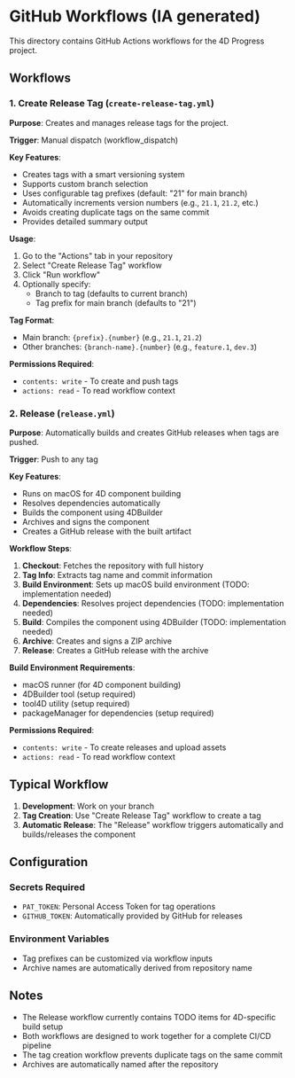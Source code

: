 # GitHub Workflows (IA generated)

This directory contains GitHub Actions workflows for the 4D Progress project.

## Workflows

### 1. Create Release Tag (`create-release-tag.yml`)

**Purpose**: Creates and manages release tags for the project.

**Trigger**: Manual dispatch (workflow_dispatch)

**Key Features**:
- Creates tags with a smart versioning system
- Supports custom branch selection
- Uses configurable tag prefixes (default: "21" for main branch)
- Automatically increments version numbers (e.g., `21.1`, `21.2`, etc.)
- Avoids creating duplicate tags on the same commit
- Provides detailed summary output

**Usage**:
1. Go to the "Actions" tab in your repository
2. Select "Create Release Tag" workflow
3. Click "Run workflow"
4. Optionally specify:
   - Branch to tag (defaults to current branch)
   - Tag prefix for main branch (defaults to "21")

**Tag Format**:
- Main branch: `{prefix}.{number}` (e.g., `21.1`, `21.2`)
- Other branches: `{branch-name}.{number}` (e.g., `feature.1`, `dev.3`)

**Permissions Required**:
- `contents: write` - To create and push tags
- `actions: read` - To read workflow context

### 2. Release (`release.yml`)

**Purpose**: Automatically builds and creates GitHub releases when tags are pushed.

**Trigger**: Push to any tag

**Key Features**:
- Runs on macOS for 4D component building
- Resolves dependencies automatically
- Builds the component using 4DBuilder
- Archives and signs the component
- Creates a GitHub release with the built artifact

**Workflow Steps**:
1. **Checkout**: Fetches the repository with full history
2. **Tag Info**: Extracts tag name and commit information
3. **Build Environment**: Sets up macOS build environment (TODO: implementation needed)
4. **Dependencies**: Resolves project dependencies (TODO: implementation needed)
5. **Build**: Compiles the component using 4DBuilder (TODO: implementation needed)
6. **Archive**: Creates and signs a ZIP archive
7. **Release**: Creates a GitHub release with the archive

**Build Environment Requirements**:
- macOS runner (for 4D component building)
- 4DBuilder tool (setup required)
- tool4D utility (setup required)
- packageManager for dependencies (setup required)

**Permissions Required**:
- `contents: write` - To create releases and upload assets
- `actions: read` - To read workflow context

## Typical Workflow

1. **Development**: Work on your branch
2. **Tag Creation**: Use "Create Release Tag" workflow to create a tag
3. **Automatic Release**: The "Release" workflow triggers automatically and builds/releases the component

## Configuration

### Secrets Required
- `PAT_TOKEN`: Personal Access Token for tag operations
- `GITHUB_TOKEN`: Automatically provided by GitHub for releases

### Environment Variables
- Tag prefixes can be customized via workflow inputs
- Archive names are automatically derived from repository name

## Notes

- The Release workflow currently contains TODO items for 4D-specific build setup
- Both workflows are designed to work together for a complete CI/CD pipeline
- The tag creation workflow prevents duplicate tags on the same commit
- Archives are automatically named after the repository
